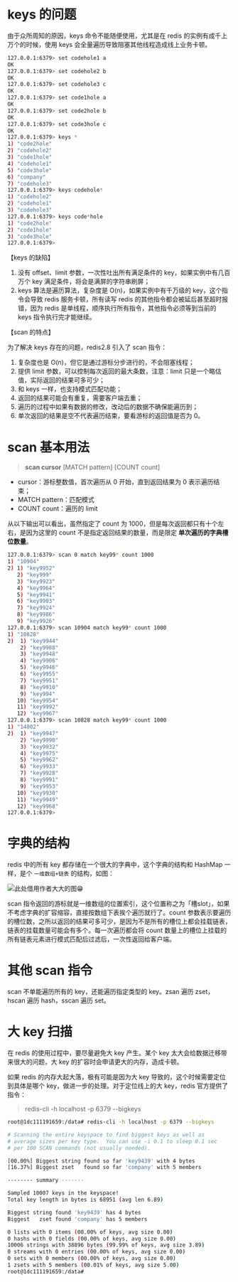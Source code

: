 
# keys 的问题
由于众所周知的原因，keys 命令不能随便使用，尤其是在 redis 的实例有成千上万个的时候，使用 keys 会全量遍历导致阻塞其他线程造成线上业务卡顿。

<!-- more -->

```sh
127.0.0.1:6379> set codehole1 a
OK
127.0.0.1:6379> set codehole2 b
OK
127.0.0.1:6379> set codehole3 c
OK
127.0.0.1:6379> set code1hole a
OK
127.0.0.1:6379> set code2hole b
OK
127.0.0.1:6379> set code3hole c
OK
127.0.0.1:6379> keys *
1) "code2hole"
2) "codehole2"
3) "code1hole"
4) "codehole1"
5) "code3hole"
6) "company"
7) "codehole3"
127.0.0.1:6379> keys codehole*
1) "codehole2"
2) "codehole1"
3) "codehole3"
127.0.0.1:6379> keys code*hole
1) "code2hole"
2) "code1hole"
3) "code3hole"
127.0.0.1:6379>
```

【keys 的缺陷】

1. 没有 offset、limit 参数，一次性吐出所有满足条件的 key，如果实例中有几百万个 key 满足条件，将会是满屏的字符串刷屏；
2. keys 算法是遍历算法，复杂度是 O(n)，如果实例中有千万级的 key，这个指令会导致 redis 服务卡顿，所有读写 redis 的其他指令都会被延后甚至超时报错，因为 redis 是单线程，顺序执行所有指令，其他指令必须等到当前的 keys 指令执行完才能继续。

【scan 的特点】

为了解决 keys 存在的问题，redis2.8 引入了 scan 指令：

1. 复杂度也是 O(n)，但它是通过游标分步进行的，不会阻塞线程；
2. 提供 limit 参数，可以控制每次返回的最大条数，注意：limit 只是一个略估值，实际返回的结果可多可少；
3. 和 keys 一样，也支持模式匹配功能；
4. 返回的结果可能会有重复，需要客户端去重；
5. 遍历的过程中如果有数据的修改，改动后的数据不确保能遍历到；
6. 单次返回的结果是空不代表遍历结束，要看游标的返回值是否为 0。

# scan 基本用法
> **scan cursor** [MATCH pattern] [COUNT count]

- cursor：游标整数值，首次遍历从 0 开始，直到返回结果为 0 表示遍历结束；
- MATCH pattern：匹配模式
- COUNT count：遍历的 limit

从以下输出可以看出，虽然指定了 count 为 1000，但是每次返回都只有十个左右，是因为这里的 count 不是指定返回结果的数量，而是限定 **单次遍历的字典槽位数量**。

```sh
127.0.0.1:6379> scan 0 match key99* count 1000
1) "10904"
2) 1) "key9952"
   2) "key999"
   3) "key9923"
   4) "key9964"
   5) "key9941"
   6) "key9903"
   7) "key9924"
   8) "key9986"
   9) "key9926"
127.0.0.1:6379> scan 10904 match key99* count 1000
1) "10828"
2)  1) "key9944"
    2) "key9988"
    3) "key9948"
    4) "key9906"
    5) "key9946"
    6) "key9955"
    7) "key9951"
    8) "key9910"
    9) "key994"
   10) "key9954"
   11) "key9992"
   12) "key9967"
127.0.0.1:6379> scan 10828 match key99* count 1000
1) "14802"
2)  1) "key9947"
    2) "key9990"
    3) "key9932"
    4) "key9975"
    5) "key9962"
    6) "key9933"
    7) "key9928"
    8) "key9991"
    9) "key9953"
   10) "key9930"
   11) "key9949"
   12) "key9968"
127.0.0.1:6379>
```

# 字典的结构
redis 中的所有 key 都存储在一个很大的字典中，这个字典的结构和 HashMap 一样，是个 `一维数组+链表` 的结构，如图：

![此处借用作者大大的图😁](http://img.yuzh.xyz/20200220121826_NdeNP2_Screenshot.png)

scan 指令返回的游标就是一维数组的位置索引，这个位置称之为「槽slot」，如果不考虑字典的扩容缩容，直接按数组下表挨个遍历就行了。count 参数表示要遍历的槽位数，之所以返回的结果可多可少，是因为不是所有的槽位上都会挂载链表，链表的挂载数量可能会有多个。每一次遍历都会将 count 数量上的槽位上挂载的所有链表元素进行模式匹配后过滤后，一次性返回给客户端。

# 其他 scan 指令
scan 不单能遍历所有的 key，还能遍历指定类型的 key。zsan 遍历 zset，hscan 遍历 hash，sscan 遍历 set。

# 大 key 扫描
在 redis 的使用过程中，要尽量避免大 key 产生。某个 key 太大会给数据迁移带来很大的问题，大 key 的扩容时会申请更大的内存，造成卡顿。

如果 redis 的内存大起大落，极有可能是因为大 key 导致的，这个时候需要定位到具体是哪个 key，做进一步的处理。对于定位线上的大 key，redis 官方提供了指令：

> redis-cli -h localhost -p 6379 --bigkeys

```sh
root@1dc111191659:/data# redis-cli -h localhost -p 6379 --bigkeys

# Scanning the entire keyspace to find biggest keys as well as
# average sizes per key type.  You can use -i 0.1 to sleep 0.1 sec
# per 100 SCAN commands (not usually needed).

[00.00%] Biggest string found so far 'key9439' with 4 bytes
[16.37%] Biggest zset   found so far 'company' with 5 members

-------- summary -------

Sampled 10007 keys in the keyspace!
Total key length in bytes is 68951 (avg len 6.89)

Biggest string found 'key9439' has 4 bytes
Biggest   zset found 'company' has 5 members

0 lists with 0 items (00.00% of keys, avg size 0.00)
0 hashs with 0 fields (00.00% of keys, avg size 0.00)
10006 strings with 38896 bytes (99.99% of keys, avg size 3.89)
0 streams with 0 entries (00.00% of keys, avg size 0.00)
0 sets with 0 members (00.00% of keys, avg size 0.00)
1 zsets with 5 members (00.01% of keys, avg size 5.00)
root@1dc111191659:/data#
```
